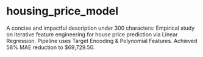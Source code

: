 # housing_price_model
A concise and impactful description under 300 characters:  Empirical study on iterative feature engineering for house price prediction via Linear Regression. Pipeline uses Target Encoding &amp; Polynomial Features. Achieved 58% MAE reduction to $69,729.50.
